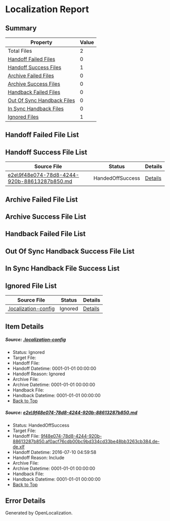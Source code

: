 # <a name='report-top'></a> Localization Report

## Summary
 Property | Value 
 -------- | ----- 
 Total Files | 2
[ Handoff Failed Files ](#handoff-failed-list)| 0
[ Handoff Success Files ](#handoff-success-list)| 1
[ Archive Failed Files ](#archive-failed-list)| 0
[ Archive Success Files ](#archive-success-list)| 0
[ Handback Failed Files ](#handback-failed-list)| 0
[ Out Of Sync Handback Files ](#outofsync-handback-success-list)| 0
[ In Sync Handback Files ](#insync-handback-success-list)| 0
[ Ignored Files ](#ignored-list)| 1

## <a name='handoff-failed-list'></a> Handoff Failed File List

## <a name='handoff-success-list'></a> Handoff Success File List
 Source File | Status | Details 
 ----------- | ------ | ------- 
 [e2e\9f48e074-78d8-4244-920b-88613287b850.md](https://github.com/OpenLocalizationTestOrg/oltest/blob/238098cf862f9f59d36442a868bfb92c758701c1/e2e/9f48e074-78d8-4244-920b-88613287b850.md) | HandedOffSuccess | [Details](#e040a401af8b831dd80adafad3b0034b92a4d9d01)

## <a name='archive-failed-list'></a> Archive Failed File List

## <a name='archive-success-list'></a> Archive Success File List

## <a name='handback-failed-list'></a> Handback Failed File List

## <a name='outofsync-handback-success-list'></a> Out Of Sync Handback Success File List

## <a name='insync-handback-success-list'></a> In Sync Handback File Success List

## <a name='ignored-list'></a> Ignored File List
 Source File | Status | Details 
 ----------- | ------ | ------- 
 [.localization-config](https://github.com/OpenLocalizationTestOrg/oltest/blob/238098cf862f9f59d36442a868bfb92c758701c1/.localization-config) | Ignored | [Details](#3d4f252ac210baf56311d7e97dcc2db10974dbd20)

## Item Details
##### <a name='3d4f252ac210baf56311d7e97dcc2db10974dbd20'></a> Source: [.localization-config](https://github.com/OpenLocalizationTestOrg/oltest/blob/238098cf862f9f59d36442a868bfb92c758701c1/.localization-config)
* Status: Ignored
* Target File: 
* Handoff File: 
* Handoff Datetime: 0001-01-01 00:00:00
* Handoff Reason: Ignored
* Archive File: 
* Archive Datetime: 0001-01-01 00:00:00
* Handback File: 
* Handback Datetime: 0001-01-01 00:00:00
* [Back to Top](#report-top)

##### <a name='e040a401af8b831dd80adafad3b0034b92a4d9d01'></a> Source: [e2e\9f48e074-78d8-4244-920b-88613287b850.md](https://github.com/OpenLocalizationTestOrg/oltest/blob/238098cf862f9f59d36442a868bfb92c758701c1/e2e/9f48e074-78d8-4244-920b-88613287b850.md)
* Status: HandedOffSuccess
* Target File: 
* Handoff File: [9f48e074-78d8-4244-920b-88613287b850.af0acf76cdb00bc9bd334cd33be48bb3263cb384.de-de.xlf](https://github.com/OpenLocalizationTestOrg/olhandoff-e2e/blob/2ca3b2f2c6d654cca2a65579d0d71caa874c4259/ol-handoff/OpenLocalizationTestOrg/oltest-dede-fly/ci/ht/9f48e074-78d8-4244-920b-88613287b850.af0acf76cdb00bc9bd334cd33be48bb3263cb384.de-de.xlf)
* Handoff Datetime: 2016-07-10 04:59:58
* Handoff Reason: Include
* Archive File: 
* Archive Datetime: 0001-01-01 00:00:00
* Handback File: 
* Handback Datetime: 0001-01-01 00:00:00
* [Back to Top](#report-top)


## Error Details

Generated by OpenLocalization.
